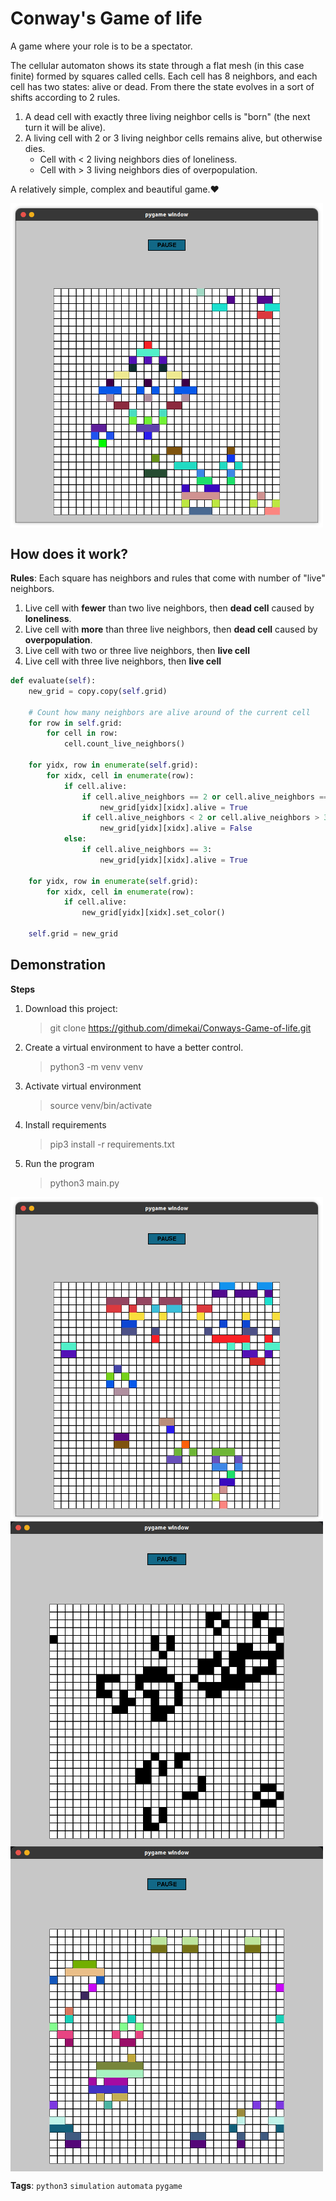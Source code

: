 # Conway's Game of life

A game where your role is to be a spectator.

The cellular automaton shows its state through a flat mesh (in this case finite) formed by squares called cells. 
Each cell has 8 neighbors, and each cell has two states: alive or dead. From there the state evolves in a sort of shifts according to 2 rules.

1. A dead cell with exactly three living neighbor cells is "born" (the next turn it will be alive).
2. A living cell with 2 or 3 living neighbor cells remains alive, but otherwise dies.
    - Cell with < 2 living neighbors dies of loneliness.
    - Cell with > 3 living neighbors dies of overpopulation.

A relatively simple, complex and beautiful game.♥️

<img align="center" src="img/Image%20homepage.png" width="500"/>

## How does it work?
**Rules**: Each square has neighbors and rules that come with number of "live" neighbors.
1. Live cell with __fewer__ than two live neighbors, then __dead cell__ caused by **loneliness**.
2. Live cell with __more__ than three live neighbors, then __dead cell__ caused by **overpopulation**.
3. Live cell with two or three live neighbors, then __live cell__
4. Live cell with three live neighbors, then __live cell__

```python
def evaluate(self):
    new_grid = copy.copy(self.grid)
        
    # Count how many neighbors are alive around of the current cell
    for row in self.grid:
        for cell in row:
            cell.count_live_neighbors()
    
    for yidx, row in enumerate(self.grid):
        for xidx, cell in enumerate(row):
            if cell.alive:
                if cell.alive_neighbors == 2 or cell.alive_neighbors == 3:
                    new_grid[yidx][xidx].alive = True
                if cell.alive_neighbors < 2 or cell.alive_neighbors > 3:
                    new_grid[yidx][xidx].alive = False
            else:
                if cell.alive_neighbors == 3:
                    new_grid[yidx][xidx].alive = True

    for yidx, row in enumerate(self.grid):
        for xidx, cell in enumerate(row):
            if cell.alive:
                new_grid[yidx][xidx].set_color()

    self.grid = new_grid
```

## Demonstration
**Steps**
1. Download this project:
   > git clone https://github.com/dimekai/Conways-Game-of-life.git

2. Create a virtual environment to have a better control.
   > python3 -m venv venv

3. Activate virtual environment 
   > source venv/bin/activate

4. Install requirements
   > pip3 install -r requirements.txt

5. Run the program
   > python3 main.py


<img align="center" src="img/Pattern%2003.png" width="500"/>
<img align="center" src="img/Pattern%2002.png" width="500"/>
<img align="center" src="img/Pattern%2001.png" width="500"/>
<br>

**Tags**: `python3` `simulation` `automata` `pygame`

